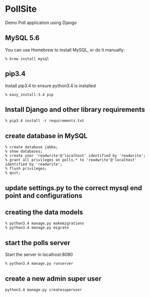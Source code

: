 # PollSite
Demo Poll application using Django

## MySQL 5.6

You can use Homebrew to install MySQL, or do it manually:

```
% brew install mysql

```

## pip3.4

Install pip3.4 to ensure python3.4 is installed

```
% easy_install-3.4 pip

```


## Install Django and other library requirements


```
% pip3.4 install -r requirements.txt
```



## create database in MySQL
```
% create database jabba;
% show databases;
% create user 'readwrite'@'localhost' identified by 'readwrite';
% grant all privileges on polls.* to 'readwrite'@'localhost' identified by 'readwrite';
% flush privileges;
% quit;

```

## update settings.py to the correct mysql end point and configurations



## creating the data models
```
% python3.4 manage.py makemigrations
% python3.4 manage.py migrate
```

## start the polls server

Start the server in localhost:8080

```
% python3.4 manage.py runserver
```

## create a new admin super user

```
python3.4 manage.py createsuperuser
```


